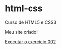 # html-css
 Curso de HTML5 e CSS3

 Meu site criado!

 <a href="https://danielperesaraujo.github.io/html-css/Exercicios/ex002/index.html">Executar o exercício 002</a>